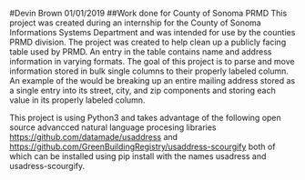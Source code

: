 #Devin Brown 01/01/2019
##Work done for County of Sonoma PRMD
This project was created during an internship for the County of Sonoma Informations Systems Department and was intended for use by the counties PRMD division. The project was created to help clean up a publicly facing table used by PRMD. An entry in the table contains name and address information in varying formats. The goal of this project is to parse and move information stored in bulk single columns to their properly labeled column. An example of the would be breaking up an entire mailing address stored as a single entry into its street, city, and zip components and storing each value in its properly labeled column.  

This project is using Python3 and takes advantage of the following open source advancced natural language procesing libraries https://github.com/datamade/usaddress and https://github.com/GreenBuildingRegistry/usaddress-scourgify both of which can be installed using pip install with the names usadress and usadress-scourgify.





